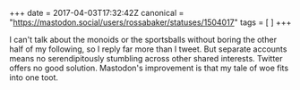 +++
date = 2017-04-03T17:32:42Z
canonical = "https://mastodon.social/users/rossabaker/statuses/1504017"
tags = [  ]
+++

<p>I can&#39;t talk about the monoids or the sportsballs without boring the other half of my following, so I reply far more than I tweet. But separate accounts means no serendipitously stumbling across other shared interests. Twitter offers no good solution. Mastodon&#39;s improvement is that my tale of woe fits into one toot.</p>

